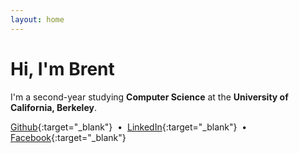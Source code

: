 ```yaml
---
layout: home
---
```


# Hi, I'm Brent
I'm a second-year studying **Computer Science** at the **University of California, Berkeley**.

[Github](https://github.com/brentyi){:target="_blank"}  &nbsp;&bull;&nbsp;  [LinkedIn](https://linkedin.com/in/brentyi){:target="_blank"} &nbsp;&bull;&nbsp; [Facebook](https://www.facebook.com/profile.php?id=1435246327){:target="_blank"}
